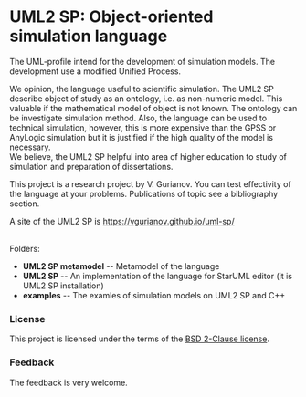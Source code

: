 # UML2 SP: Object-oriented simulation language
The UML-profile intend for the development of simulation models. The development use a modified Unified Process.

We opinion, the language useful to scientific simulation. The UML2 SP describe object of study as an ontology, i.e. as non-numeric model. This valuable if the mathematical model of object is not known. The ontology can be investigate simulation method.
Also, the language can be used to technical simulation, however, this is more expensive than the GPSS or AnyLogic simulation but it is justified if the high quality of the model is necessary.<br/>
We believe, the UML2 SP helpful into area of higher education to study of simulation and preparation of dissertations.

This project is a research project by V. Gurianov. You can test effectivity of the language at your problems. Publications of topic see a bibliography section.

A site of the UML2 SP is https://vgurianov.github.io/uml-sp/<br/><br/>

Folders:

- **UML2 SP metamodel**   -- Metamodel of the language
- **UML2 SP**             -- An implementation of the language for StarUML editor (it is UML2 SP installation)
- **examples**            -- The examles of simulation models on UML2 SP and C++

### License
This project is licensed under the terms of the [BSD 2-Clause license](LICENSE).
### Feedback
The feedback is very welcome.
